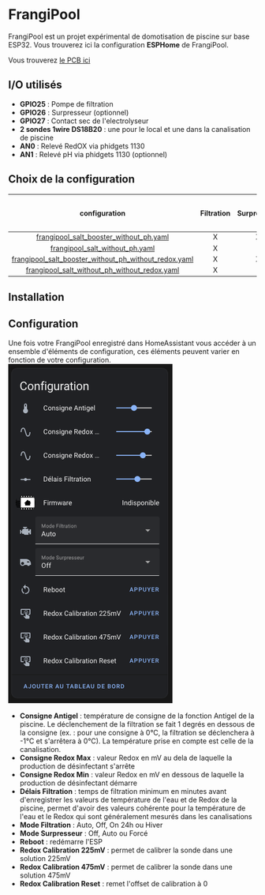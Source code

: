 # FrangiPool

FrangiPool est un projet expérimental de domotisation de piscine sur base ESP32.
Vous trouverez ici la configuration **ESPHome** de FrangiPool.

Vous trouverez [le PCB ici](https://github.com/frangipool/pcb)

## I/O utilisés

* **GPIO25** : Pompe de filtration
* **GPIO26** : Surpresseur (optionnel)
* **GPIO27** : Contact sec de l'electrolyseur
* **2 sondes 1wire DS18B20** : une pour le local et une dans la canalisation de piscine
* **AN0** : Relevé RedOX via phidgets 1130
* **AN1** : Relevé pH via phidgets 1130 (optionnel)

## Choix de la configuration

| configuration | Filtration | Surpresseur | Electrolyseur | Température Local | Température Eau (avec fonction antigel) | Redox | pH |
|:-:|:-:|:-:|:-:|:-:|:-:|:-:|:-:|
| [frangipool_salt_booster_without_ph.yaml](frangipool_salt_booster_without_ph.yaml) | X | X | X | X | X | X | - |
| [frangipool_salt_without_ph.yaml](frangipool_salt_without_ph.yaml) | X | - | X | X | X | X | - |
| [frangipool_salt_booster_without_ph_without_redox.yaml](frangipool_salt_without_ph.yaml) | X | X | X | X | X | - | - |
| [frangipool_salt_without_ph_without_redox.yaml](frangipool_salt_without_ph.yaml) | X | - | X | X | X | - | - |

## Installation

## Configuration

Une fois votre FrangiPool enregistré dans HomeAssistant vous accéder à un ensemble d'éléments de configuration, ces éléments peuvent varier en fonction de votre configuration.
![config](img/config.png)

* **Consigne Antigel** : température de consigne de la fonction Antigel de la piscine. Le déclenchement de la filtration se fait 1 degrés en dessous de la consigne (ex. : pour une consigne à 0°C, la filtration se déclenchera à -1°C et s'arrêtera à 0°C). La température prise en compte est celle de la canalisation.
* **Consigne Redox Max** : valeur Redox en mV au dela de laquelle la production de désinfectant s'arrête
* **Consigne Redox Min** : valeur Redox en mV en dessous de laquelle la production de désinfectant démarre
* **Délais Filtration** : temps de filtration minimum en minutes avant d'enregistrer les valeurs de température de l'eau et de Redox de la piscine, permet d'avoir des valeurs cohérente pour la température de l'eau et le Redox qui sont généralement mesurés dans les canalisations
* **Mode Filtration** : Auto, Off, On 24h ou Hiver
* **Mode Surpresseur** : Off, Auto ou Forcé
* **Reboot** : redémarre l'ESP
* **Redox Calibration 225mV** : permet de calibrer la sonde dans une solution 225mV
* **Redox Calibration 475mV** : permet de calibrer la sonde dans une solution 475mV
* **Redox Calibration Reset** : remet l'offset de calibration à 0

